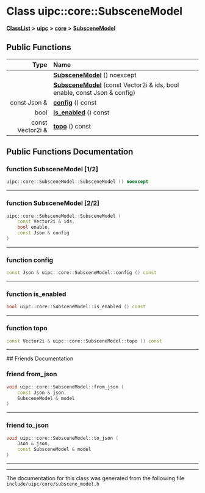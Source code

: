 

# Class uipc::core::SubsceneModel



[**ClassList**](annotated.md) **>** [**uipc**](namespaceuipc.md) **>** [**core**](namespaceuipc_1_1core.md) **>** [**SubsceneModel**](classuipc_1_1core_1_1_subscene_model.md)










































## Public Functions

| Type | Name |
| ---: | :--- |
|   | [**SubsceneModel**](#function-subscenemodel-12) () noexcept<br> |
|   | [**SubsceneModel**](#function-subscenemodel-22) (const Vector2i & ids, bool enable, const Json & config) <br> |
|  const Json & | [**config**](#function-config) () const<br> |
|  bool | [**is\_enabled**](#function-is_enabled) () const<br> |
|  const Vector2i & | [**topo**](#function-topo) () const<br> |




























## Public Functions Documentation




### function SubsceneModel [1/2]

```C++
uipc::core::SubsceneModel::SubsceneModel () noexcept
```




<hr>



### function SubsceneModel [2/2]

```C++
uipc::core::SubsceneModel::SubsceneModel (
    const Vector2i & ids,
    bool enable,
    const Json & config
) 
```




<hr>



### function config 

```C++
const Json & uipc::core::SubsceneModel::config () const
```




<hr>



### function is\_enabled 

```C++
bool uipc::core::SubsceneModel::is_enabled () const
```




<hr>



### function topo 

```C++
const Vector2i & uipc::core::SubsceneModel::topo () const
```




<hr>## Friends Documentation





### friend from\_json 

```C++
void uipc::core::SubsceneModel::from_json (
    const Json & json,
    SubsceneModel & model
) 
```




<hr>



### friend to\_json 

```C++
void uipc::core::SubsceneModel::to_json (
    Json & json,
    const SubsceneModel & model
) 
```




<hr>

------------------------------
The documentation for this class was generated from the following file `include/uipc/core/subscene_model.h`

